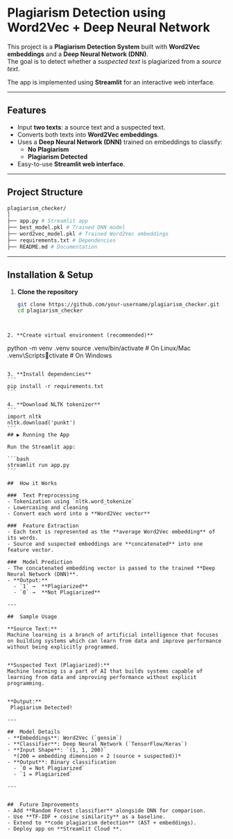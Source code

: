 #  Plagiarism Detection using Word2Vec + Deep Neural Network

This project is a **Plagiarism Detection System** built with **Word2Vec embeddings** and a **Deep Neural Network (DNN)**.  
The goal is to detect whether a *suspected text* is plagiarized from a *source text*.  

The app is implemented using **Streamlit** for an interactive web interface.

---

##  Features
- Input **two texts**: a source text and a suspected text.
- Converts both texts into **Word2Vec embeddings**.
- Uses a **Deep Neural Network (DNN)** trained on embeddings to classify:
  -  **No Plagiarism**
  -  **Plagiarism Detected**
- Easy-to-use **Streamlit web interface**.

---

##  Project Structure
``` bash
plagiarism_checker/
│
├── app.py # Streamlit app
├── best_model.pkl # Trained DNN model
├── word2vec_model.pkl # Trained Word2Vec embeddings
├── requirements.txt # Dependencies
├── README.md # Documentation
```


---

##  Installation & Setup

1. **Clone the repository**
   ```bash
   git clone https://github.com/your-username/plagiarism_checker.git
   cd plagiarism_checker
```


2. **Create virtual environment (recommended)**
```
python -m venv .venv
source .venv/bin/activate   # On Linux/Mac
.venv\Scriptsctivate      # On Windows
````

3. **Install dependencies**
```
pip install -r requirements.txt
```

4. **Download NLTK tokenizer**
```
import nltk
nltk.download('punkt')
```
## ▶️ Running the App

Run the Streamlit app:

```bash
streamlit run app.py
```

##  How it Works

###  Text Preprocessing
- Tokenization using `nltk.word_tokenize`
- Lowercasing and cleaning
- Convert each word into a **Word2Vec vector**

###  Feature Extraction
- Each text is represented as the **average Word2Vec embedding** of its words.
- Source and suspected embeddings are **concatenated** into one feature vector.

###  Model Prediction
- The concatenated embedding vector is passed to the trained **Deep Neural Network (DNN)**.
- **Output:**
  - `1` →  **Plagiarized**
  - `0` →  **Not Plagiarized**

---

##  Sample Usage

**Source Text:**
Machine learning is a branch of artificial intelligence that focuses on building systems which can learn from data and improve performance without being explicitly programmed.


**Suspected Text (Plagiarized):**
Machine learning is a part of AI that builds systems capable of learning from data and improving performance without explicit programming.


**Output:**
 Plagiarism Detected!

---

##  Model Details
- **Embeddings**: Word2Vec (`gensim`)
- **Classifier**: Deep Neural Network (`TensorFlow/Keras`)
- **Input Shape**: `(1, 1, 200)`  
  *(200 = embedding dimension × 2 (source + suspected))*
- **Output**: Binary classification  
  - `0 = Not Plagiarized`  
  - `1 = Plagiarized`

---


##  Future Improvements
- Add **Random Forest classifier** alongside DNN for comparison.
- Use **TF-IDF + cosine similarity** as a baseline.
- Extend to **code plagiarism detection** (AST + embeddings).
- Deploy app on **Streamlit Cloud **.
